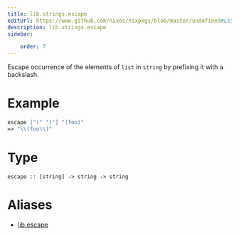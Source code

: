 ```yaml
---
title: lib.strings.escape
editUrl: https://www.github.com/nixos/nixpkgs/blob/master/undefined#L552C12
description: lib.strings.escape
sidebar:

    order: 7
---
```


Escape occurrence of the elements of `list` in `string` by
prefixing it with a backslash.

# Example

```nix
escape ["(" ")"] "(foo)"
=> "\\(foo\\)"
```

# Type

```
escape :: [string] -> string -> string
```


# Aliases

- [lib.escape](/nix-doc-comments/reference/lib/lib-escape)


